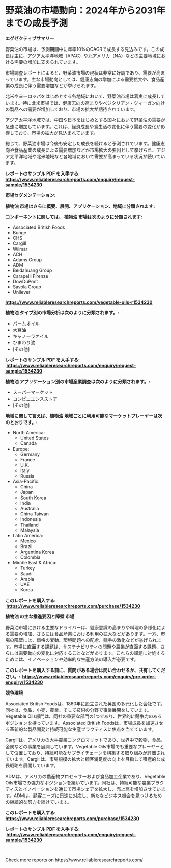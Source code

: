 <p><h1>野菜油の市場動向：2024年から2031年までの成長予測</h1></p><p><strong>エグゼクティブサマリー</strong></p>
<p><p>野菜油の市場は、予測期間中に年率10%のCAGRで成長する見込みです。この成長は主に、アジア太平洋地域（APAC）や北アメリカ（NA）などの主要地域における需要の増加に支えられています。</p><p>市場調査レポートによると、野菜油市場の現状は非常に好調であり、需要が高まっています。主な市場動向としては、健康志向の増加による需要拡大や、食品産業の成長に伴う需要増加などが挙げられます。</p><p>北米やヨーロッパをはじめとする各地域において、野菜油市場は着実に成長しています。特に北米市場では、健康志向の高まりやベジタリアン・ヴィーガン向けの製品への需要が増加しており、市場の拡大が期待されています。</p><p>アジア太平洋地域では、中国や日本をはじめとする国々において野菜油の需要が急速に増加しています。これは、経済成長や食生活の変化に伴う需要の変化が影響しており、市場の拡大が見込まれています。</p><p>総じて、野菜油市場は今後も安定した成長を続けると予測されています。健康志向や食品産業の成長による需要増加などが市場拡大の要因として挙げられ、アジア太平洋地域や北米地域など各地域において需要が高まっている状況が続いています。</p></p>
<p><strong>レポートのサンプル PDF を入手する: <a href="https://www.reliableresearchreports.com/enquiry/request-sample/1534230">https://www.reliableresearchreports.com/enquiry/request-sample/1534230</a></strong></p>
<p><strong>市場セグメンテーション:</strong></p>
<p><strong> 植物油 市場はさらに概要、展開、アプリケーション、地域に分類されます :</strong></p>
<p><strong>コンポーネントに関しては、 植物油 市場は次のように分類されます: &nbsp;</strong></p>
<p><ul><li>Associated British Foods</li><li>Bunge</li><li>CHS</li><li>Cargill</li><li>Wilmar</li><li>ACH</li><li>Adams Group</li><li>ADM</li><li>Beidahuang Group</li><li>Carapelli Firenze</li><li>DowDuPont</li><li>Savola Group</li><li>Unilever</li></ul></p>
<p><strong><a href="https://www.reliableresearchreports.com/vegetable-oils-r1534230">https://www.reliableresearchreports.com/vegetable-oils-r1534230</a></strong></p>
<p><strong> 植物油 タイプ別の市場分析は次のように分類されます。:</strong></p>
<p><ul><li>パームオイル</li><li>大豆油</li><li>キャノーラオイル</li><li>ひまわり油</li><li>[その他]</li></ul></p>
<p><strong>レポートのサンプル PDF を入手する: &nbsp;<a href="https://www.reliableresearchreports.com/enquiry/request-sample/1534230">https://www.reliableresearchreports.com/enquiry/request-sample/1534230</a></strong></p>
<p><strong> 植物油 アプリケーション別の市場産業調査は次のように分類されます。:</strong></p>
<p><ul><li>スーパーマーケット</li><li>コンビニエンスストア</li><li>[その他]</li></ul></p>
<p><strong>地域に関して言えば、植物油 地域ごとに利用可能なマーケットプレーヤーは次のとおりです。:</strong></p>
<p><ul>
    <li>
        North America:
        <ul>
            <li>United States</li>
            <li>Canada</li>
        </ul>
    </li>
    <li>
        Europe:
        <ul>
            <li>Germany</li>
            <li>France</li>
            <li>U.K.</li>
            <li>Italy</li>
            <li>Russia</li>
        </ul>
    </li>
    <li>
        Asia-Pacific:
        <ul>
            <li>China</li>
            <li>Japan</li>
            <li>South Korea</li>
            <li>India</li>
            <li>Australia</li>
            <li>China Taiwan</li>
            <li>Indonesia</li>
            <li>Thailand</li>
            <li>Malaysia</li>
        </ul>
    </li>
    <li>
        Latin America:
        <ul>
            <li>Mexico</li>
            <li>Brazil</li>
            <li>Argentina Korea</li>
            <li>Colombia</li>
        </ul>
    </li>
    <li>
        Middle East & Africa:
        <ul>
            <li>Turkey</li>
            <li>Saudi</li>
            <li>Arabia</li>
            <li>UAE</li>
            <li>Korea</li>
        </ul>
    </li>
    </ul></p>
<p><strong>このレポートを購入する: &nbsp;<a href="https://www.reliableresearchreports.com/purchase/1534230">https://www.reliableresearchreports.com/purchase/1534230</a></strong></p>
<p><strong>植物油 の主な推進要因と障壁 市場</strong></p>
<p><p>野菜油市場における主要なドライバーは、健康意識の高まりや料理の多様化による需要の増加、さらには食品産業における利用の拡大などがあります。一方、市場の障壁には、価格の変動、環境問題への配慮、競争の激化などが挙げられます。市場に直面する課題は、サステナビリティの問題や農業が直面する課題、さらには需要動向の変化に対応することなどがあります。これらの課題に対処するためには、イノベーションや効率的な生産方法の導入が必要です。</p></p>
<p><strong>このレポートを購入する前に、質問がある場合は問い合わせるか、共有してください。:&nbsp; <a href="https://www.reliableresearchreports.com/enquiry/pre-order-enquiry/1534230">https://www.reliableresearchreports.com/enquiry/pre-order-enquiry/1534230</a></strong></p>
<p><strong>競争環境</strong></p>
<p><p>Associated British Foodsは、1860年に設立された英国の多元化した会社です。同社は、食品、小売、農業、そして技術の分野で事業展開をしています。Vegetable Oils部門は、同社の重要な部門の1つであり、世界的に競争力のあるポジションを持っています。Associated British Foodsは、市場成長を加速させる革新的な製品開発と持続可能な生産プラクティスに焦点を当てています。</p><p>Cargillは、アメリカの大手農業コングロマリットであり、世界中で穀物、食品、金属などの事業を展開しています。Vegetable Oils市場でも重要なプレーヤーとして位置しており、持続可能なサプライチェーンを構築する取り組みが評価されています。Cargillは、市場規模の拡大と顧客満足度の向上を目指して積極的な成長戦略を展開しています。</p><p>ADMは、アメリカの農産物プロセッサーおよび食品加工企業であり、Vegetable Oils市場での強力なポジションを築いています。同社は、持続可能な農業プラクティスとイノベーションを通じて市場シェアを拡大し、売上高を増加させています。ADMは、顧客ニーズに迅速に対応し、新たなビジネス機会を見つけるための継続的な努力を続けています。</p></p>
<p><strong>このレポートを購入する: &nbsp; <a href="https://www.reliableresearchreports.com/purchase/1534230">https://www.reliableresearchreports.com/purchase/1534230</a></strong></p>
<p><strong>レポートのサンプル PDF を入手する: &nbsp;<a href="https://www.reliableresearchreports.com/enquiry/request-sample/1534230">https://www.reliableresearchreports.com/enquiry/request-sample/1534230</a></strong><strong></strong></p>
<p>&nbsp;</p>
<p>Check more reports on https://www.reliableresearchreports.com/</p>